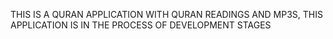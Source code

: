 THIS IS A QURAN APPLICATION WITH QURAN READINGS AND MP3S, THIS APPLICATION IS IN THE PROCESS OF DEVELOPMENT STAGES
